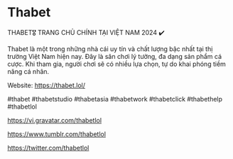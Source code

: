 # Thabet

THABET🎖️ TRANG CHỦ CHÍNH TẠI VIỆT NAM 2024 ✔️

Thabet là một trong những nhà cái uy tín và chất lượng bậc nhất tại thị trường Việt Nam hiện nay. Đây là sân chơi lý tưởng, đa dạng sản phẩm cá cược. Khi tham gia, người chơi sẽ có nhiều lựa chọn, tự do khai phóng tiềm năng cá nhân.

Website: https://thabet.lol/

 #thabet #thabetstudio #thabetasia #thabetwork #thabetclick #thabethelp #thabetlol

 https://vi.gravatar.com/thabetlol
 
https://www.tumblr.com/thabetlol

https://twitter.com/thabetlol
